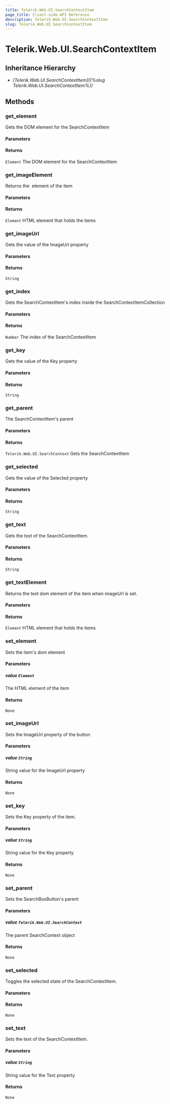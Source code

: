 ```yaml
---
title: Telerik.Web.UI.SearchContextItem
page_title: Client-side API Reference
description: Telerik.Web.UI.SearchContextItem
slug: Telerik.Web.UI.SearchContextItem
---
```


# Telerik.Web.UI.SearchContextItem  

## Inheritance Hierarchy

* *[Telerik.Web.UI.SearchContextItem]({%slug Telerik.Web.UI.SearchContextItem%})*


## Methods

### get_element

Gets the DOM element for the SearchContextItem

#### Parameters

#### Returns

`Element` The DOM element for the SearchContextItem

### get_imageElement

Returns the <img/> element of the item

#### Parameters

#### Returns

`Element` HTML element that holds the items

### get_imageUrl

Gets the value of the ImageUrl property

#### Parameters

#### Returns

`String` 

### get_index

Gets the SearchContextItem's index inside the SearchContextItemCollection

#### Parameters

#### Returns

`Number` The index of the SearchContextItem

### get_key

Gets the value of the Key property

#### Parameters

#### Returns

`String` 

### get_parent

The SearchContextItem's parent

#### Parameters

#### Returns

`Telerik.Web.UI.SearchContext` Gets the SearchContextItem

### get_selected

Gets the value of the Selected property

#### Parameters

#### Returns

`String` 

### get_text

Gets the text of the SearchContextItem.

#### Parameters

#### Returns

`String` 

### get_textElement

Returns the text dom element of the item when imageUrl is set.

#### Parameters

#### Returns

`Element` HTML element that holds the items

### set_element

Sets the item's dom element

#### Parameters

##### value `Element`

 The HTML element of the item 

#### Returns

`None` 

### set_imageUrl

Sets the ImageUrl property of the button

#### Parameters

##### value `String`

String value for the ImageUrl property

#### Returns

`None` 

### set_key

Sets the Key property of the item.

#### Parameters

##### value `String`

String value for the Key property

#### Returns

`None` 

### set_parent

Sets the SearchBoxButton's parent

#### Parameters

##### value `Telerik.Web.UI.SearchContext`

The parent SearchContext object

#### Returns

`None` 

### set_selected

Toggles the selected state of the SearchContextItem.

#### Parameters

#### Returns

`None` 

### set_text

Sets the text of the SearchContextItem.

#### Parameters

##### value `String`

String value for the Text property

#### Returns

`None` 



